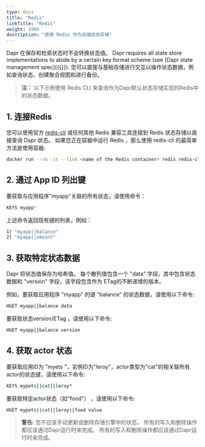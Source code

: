 ```yaml
---
type: docs
title: "Redis"
linkTitle: "Redis"
weight: 2000
description: "使用 Redis 作为后端状态存储"
---
```


Dapr 在保存和检索状态时不会转换状态值。 Dapr requires all state store implementations to abide by a certain key format scheme (see [Dapr state management spec]({{<ref state_api.md>}}). 您可以直接与基础存储进行交互以操作状态数据，例如查询状态、创建聚合视图和进行备份。
> **注：** 以下示例使用 Redis CLI 来查询作为Dapr默认状态存储实现的Redis中的状态数据。

## 1. 连接Redis

您可以使用官方 [redis-cli](https://redis.io/topics/rediscli) 或任何其他 Redis 兼容工具连接到 Redis 状态存储以直接查询 Dapr 状态。 如果您正在容器中运行 Redis ，那么使用 redis-cli 的最简单方法是使用容器:

```bash
docker run --rm -it --link <name of the Redis container> redis redis-cli -h <name of the Redis container>
```

## 2. 通过 App ID 列出键

要获取与应用程序"myapp"关联的所有状态，请使用命令：

```bash
KEYS myapp*
```

上述命令返回现有键的列表，例如：

```bash
1) "myapp||balance"
2) "myapp||amount"
```

## 3. 获取特定状态数据

Dapr 将状态值保存为哈希值。 每个散列值包含一个 "data" 字段，其中包含状态数据和 "version" 字段，该字段包含作为 ETag的不断递增的版本。

例如，要获取应用程序 "myapp" 的键 "balance" 的状态数据，请使用以下命令:

```bash
HGET myapp||balance data
```

要获取状态version/ETag ，请使用以下命令:

```bash
HGET myapp||balance version
```

## 4. 获取 actor 状态

要获取应用ID为 "myets "，实例ID为"leroy"，actor类型为"cat"的相关联所有actor的状态键，请使用以下命令:

```bash
KEYS mypets||cat||leroy*
```

要获取特定actor状态（如"food"） ，请使用以下命令:

```bash
HGET mypets||cat||leroy||food value
```

> **警告:** 您不应该手动更新或删除存储引擎中的状态， 所有的写入和删除操作都应该通过Dapr运行时来完成。 所有的写入和删除操作都应该通过Dapr运行时来完成。
